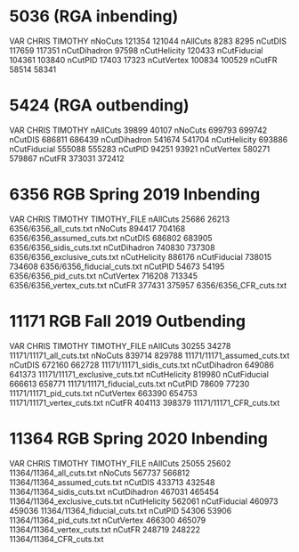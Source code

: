 # 5036 (RGA inbending)
VAR          CHRIS  TIMOTHY
nNoCuts      121354 121044
nAllCuts     8283   8295
nCutDIS      117659 117351
nCutDihadron 97598
nCutHelicity 120433
nCutFiducial 104361 103840
nCutPID      17403  17323
nCutVertex   100834 100529
nCutFR       58514  58341

# 5424 (RGA outbending)
VAR          CHRIS  TIMOTHY
nAllCuts     39899  40107
nNoCuts      699793 699742
nCutDIS      686811 686439
nCutDihadron 541674 541704
nCutHelicity 693886
nCutFiducial 555088 555283
nCutPID      94251  93921
nCutVertex   580271 579867
nCutFR       373031 372412

# 6356 RGB Spring 2019 Inbending
VAR           CHRIS   TIMOTHY  TIMOTHY_FILE
nAllCuts      25686   26213    6356/6356_all_cuts.txt
nNoCuts       894417  704168   6356/6356_assumed_cuts.txt
nCutDIS       686802  683905   6356/6356_sidis_cuts.txt
nCutDihadron  740830  737308   6356/6356_exclusive_cuts.txt
nCutHelicity  886176
nCutFiducial  738015  734608   6356/6356_fiducial_cuts.txt
nCutPID       54673   54195    6356/6356_pid_cuts.txt
nCutVertex    716208  713345   6356/6356_vertex_cuts.txt
nCutFR        377431  375957   6356/6356_CFR_cuts.txt

# 11171 RGB Fall 2019 Outbending
VAR           CHRIS   TIMOTHY  TIMOTHY_FILE
nAllCuts      30255   34278    11171/11171_all_cuts.txt
nNoCuts       839714  829788   11171/11171_assumed_cuts.txt
nCutDIS       672160  662728   11171/11171_sidis_cuts.txt
nCutDihadron  649086  641373   11171/11171_exclusive_cuts.txt
nCutHelicity  819980
nCutFiducial  666613  658771   11171/11171_fiducial_cuts.txt
nCutPID       78609   77230    11171/11171_pid_cuts.txt
nCutVertex    663390  654753   11171/11171_vertex_cuts.txt
nCutFR        404113  398379   11171/11171_CFR_cuts.txt

# 11364 RGB Spring 2020 Inbending
VAR           CHRIS   TIMOTHY  TIMOTHY_FILE
nAllCuts      25055   25602    11364/11364_all_cuts.txt
nNoCuts       567737  566812   11364/11364_assumed_cuts.txt
nCutDIS       433713  432548   11364/11364_sidis_cuts.txt
nCutDihadron  467031  465454   11364/11364_exclusive_cuts.txt
nCutHelicity  562061
nCutFiducial  460973  459036   11364/11364_fiducial_cuts.txt
nCutPID       54306   53906    11364/11364_pid_cuts.txt
nCutVertex    466300  465079   11364/11364_vertex_cuts.txt
nCutFR        248719  248222   11364/11364_CFR_cuts.txt

